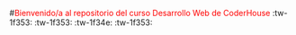 #<span style=color:red>Bienvenido/a al repositorio del curso Desarrollo Web de CoderHouse</span> :tw-1f353: :tw-1f353: :tw-1f34e: :tw-1f353:
